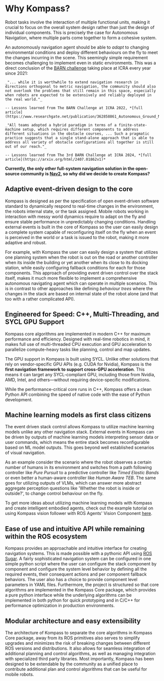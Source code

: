 # Why Kompass?

Robot tasks involve the interaction of multiple functional units, making it crucial to focus on the overall system design rather than just the design of individual components. This is precisely the case for Autonomous Navigation, where multiple parts come together to form a cohesive system.

An autonomously navigation agent should be able to _adapt_ to changing environmental conditions and deploy different behaviours on the fly to meet the changes incurring in the scene. This seemingly simple requirement becomes challenging to implement even in static environments. This was a direct conclusion of the [BARN challenge](https://cs.gmu.edu/~xiao/Research/BARN_Challenge/BARN_Challenge23.html) taking place at ICRA every year since 2021:

```{pull-quote}
_"... while it is worthwhile to extend navigation research in directions orthogonal to metric navigation, the community should also not overlook the problems that still remain in this space, especially when robots are expected to be extensively and reliably deployed in the real world."_

-- Lessons learned from The BARN Challenge at ICRA 2022, *[full article](https://www.researchgate.net/publication/362858861_Autonomous_Ground_Navigation_in_Highly_Constrained_Spaces_Lessons_learned_from_The_BARN_Challenge_at_ICRA_2022)*
```

```{pull-quote}
_"All teams adopted a hybrid paradigm in terms of a finite-state-machine setup, which requires different components to address different situations in the obstacle courses, ... Such a pragmatic practice suggests that a single stand-alone approach that is able to address all variety of obstacle configurations all together is still out of our reach."_

-- Lessons learned from The 3rd BARN Challenge at ICRA 2024, *[full article](https://arxiv.org/html/2407.01862v1)*
```
**Currently, the only other full-system navigation solution in the open-source community is [Nav2](https://docs.nav2.org/), so why did we decide to create Kompass?**

## Adaptive event-driven design to the core

Kompass is designed as per the specification of open event-driven software standard to dynamically respond to real-time changes in the environment, the robots internal state, or the task assigned. Mobile robots working in interaction with messy world dynamics require to adapt on the fly and ensure stable performance in unpredictably changing conditions. Handling external events is built in the core of Kompass so the user can easily design a complete system capable of reconfiguring itself on the fly when an event is perceived in the world or a task is issued to the robot, making it more adaptive and robust.

For example, with Kompass the user can easily design a system that utilizes one planning system when the robot is out on the road or another controller when its inside the building or yet another when its close to its docking station, while easily configuring fallback conditions for each for those components. This approach of providing event driven control over the stack itself, makes it much more flexible to implement a comprehensive autonomous navigating agent which can operate in multiple scenarios. This is in contrast to other approaches like defining _behaviour trees_ where the changes in the stack are based on internal state of the robot alone (and that too with a rather complicated API).


## Engineered for Speed: C++, Multi-Threading, and SYCL GPU Support

Kompass core algorithms are implemented in modern C++ for maximum performance and efficiency. Designed with real-time robotics in mind, it makes full use of multi-threaded CPU execution and GPU acceleration to parallelize compute-heavy tasks like planning, control and map updates.

The GPU support in Kompass is built using SYCL. Unlike other solutions that rely on vendor-specific GPU APIs (e.g. CUDA for Nvidia), Kompass is the **first navigation framework to support cross-GPU acceleration**. This means it can target any SYCL-compliant GPU, including those from Nvidia, AMD, Intel, and others—without requiring device-specific modifications.

While the performance-critical core runs in C++, Kompass offers a clean Python API combining the speed of native code with the ease of Python development.

## Machine learning models as first class citizens

The event driven stack control allows Kompass to utilize machine learning models unlike any other navigation stack. External events in Kompass can be driven by outputs of machine learning models interpreting sensor data or user commands, which means the entire stack becomes reconfigurable based on ML model outputs. This goes beyond well established scenarios of visual navigation.

As an example consider the scenario where the robot observes a certain number of humans in its environment and switches from a path following controller like _Pure Pursuit_ to a predictive controller like _Timed Elastic Bands_ or even better a human-aware controller like _Human Aware TEB_. The same goes for utilizing outputs of VLMs, which can answer more abstract aggregate perception questions like 'Whether the robot is inside or outside?', to change control behaviour on the fly.

To get more ideas about utilizing machine learning models with Kompass and create intelligent embodied agents, check out the example tutorial on using Kompass vision follower with ROS Agents' Vision Component [here](./tutorials/vision_tracking.md).


## Ease of use and intuitive API while remaining within the ROS ecosystem

Kompass provides an approachable and intuitive interface for creating navigation systems. This is made possible with a pythonic API using [ROS Sugar](https://www.github.com/automatika-robotics/ros-sugar). A fairly sophisticated navigation system can be configured in one simple python script where the user can configure the stack component by component and configure the system level behavior by defining all the required events, their consequent actions and per component fallback behaviors. The user also has a choice to provide component level parameters in YAML files. Furthermore, the project is structured so that core algorithms are implemented in the Kompass Core package, which provides a pure python interface while the underlying algorithms can be implemented in both python for quick prototyping and  in C/C++ for performance optimization in production environments.


## Modular architecture and easy extensibility

The architecture of Kompass to separate the core algorithms in Kompass Core package, away from its ROS primitives also serves to simplify upgrades and minimizes the risk of breaking changes between different ROS versions and distributions. It also allows for seamless integration of additional planning and control algorithms, as well as managing integration with specialized third party libraries. Most importantly, Kompass has been designed to be extendable by the community as a unified place to contribute additional plan and control algorithms that can be useful for mobile robots.
